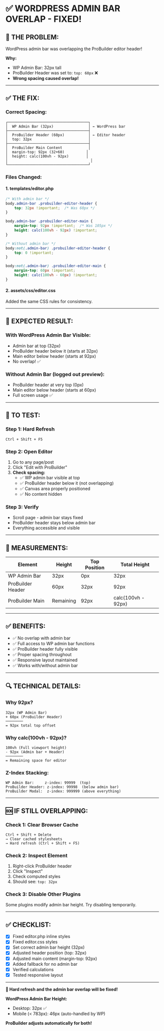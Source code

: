 # ✅ WORDPRESS ADMIN BAR OVERLAP - FIXED!

## 🔴 **THE PROBLEM:**
WordPress admin bar was overlapping the ProBuilder editor header!

**Why:**
- WP Admin Bar: 32px tall
- ProBuilder Header was set to: `top: 60px` ❌
- **Wrong spacing caused overlap!**

---

## ✅ **THE FIX:**

### **Correct Spacing:**
```
┌─────────────────────────────────────┐
│  WP Admin Bar (32px)                │ ← WordPress bar
├─────────────────────────────────────┤
│  ProBuilder Header (60px)           │ ← Editor header  
│  top: 32px                          │
├─────────────────────────────────────┤
│  ProBuilder Main Content            │
│  margin-top: 92px (32+60)          │
│  height: calc(100vh - 92px)        │
│                                      │
└─────────────────────────────────────┘
```

### **Files Changed:**

#### **1. templates/editor.php**
```css
/* With admin bar */
body.admin-bar .probuilder-editor-header {
    top: 32px !important;  /* Was 60px */
}

body.admin-bar .probuilder-editor-main {
    margin-top: 92px !important;  /* Was 105px */
    height: calc(100vh - 92px) !important;
}

/* Without admin bar */
body:not(.admin-bar) .probuilder-editor-header {
    top: 0 !important;
}

body:not(.admin-bar) .probuilder-editor-main {
    margin-top: 60px !important;
    height: calc(100vh - 60px) !important;
}
```

#### **2. assets/css/editor.css**
Added the same CSS rules for consistency.

---

## 🎯 **EXPECTED RESULT:**

### **With WordPress Admin Bar Visible:**
- Admin bar at top (32px)
- ProBuilder header below it (starts at 32px)
- Main editor below header (starts at 92px)
- No overlap! ✅

### **Without Admin Bar (logged out preview):**
- ProBuilder header at very top (0px)
- Main editor below header (starts at 60px)
- Full screen usage ✅

---

## 🚀 **TO TEST:**

### **Step 1: Hard Refresh**
```
Ctrl + Shift + F5
```

### **Step 2: Open Editor**
1. Go to any page/post
2. Click "Edit with ProBuilder"
3. **Check spacing:**
   - ✅ WP admin bar visible at top
   - ✅ ProBuilder header below it (not overlapping)
   - ✅ Canvas area properly positioned
   - ✅ No content hidden

### **Step 3: Verify**
- Scroll page - admin bar stays fixed
- ProBuilder header stays below admin bar
- Everything accessible and visible

---

## 📐 **MEASUREMENTS:**

| Element | Height | Top Position | Total Height |
|---------|--------|--------------|--------------|
| WP Admin Bar | 32px | 0px | 32px |
| ProBuilder Header | 60px | 32px | 92px |
| ProBuilder Main | Remaining | 92px | calc(100vh - 92px) |

---

## ✅ **BENEFITS:**

- ✅ No overlap with admin bar
- ✅ Full access to WP admin bar functions
- ✅ ProBuilder header fully visible
- ✅ Proper spacing throughout
- ✅ Responsive layout maintained
- ✅ Works with/without admin bar

---

## 🔍 **TECHNICAL DETAILS:**

### **Why 92px?**
```
32px (WP Admin Bar)
+ 60px (ProBuilder Header)
────────
= 92px total top offset
```

### **Why calc(100vh - 92px)?**
```
100vh (Full viewport height)
- 92px (Admin bar + Header)
────────
= Remaining space for editor
```

### **Z-Index Stacking:**
```
WP Admin Bar:     z-index: 99999  (top)
ProBuilder Header: z-index: 99998  (below admin bar)
ProBuilder Modal:  z-index: 999999 (above everything)
```

---

## 🆘 **IF STILL OVERLAPPING:**

### **Check 1: Clear Browser Cache**
```
Ctrl + Shift + Delete
→ Clear cached stylesheets
→ Hard refresh (Ctrl + Shift + F5)
```

### **Check 2: Inspect Element**
1. Right-click ProBuilder header
2. Click "Inspect"
3. Check computed styles
4. Should see: `top: 32px`

### **Check 3: Disable Other Plugins**
Some plugins modify admin bar height. Try disabling temporarily.

---

## ✅ **CHECKLIST:**

- [x] Fixed editor.php inline styles
- [x] Fixed editor.css styles
- [x] Set correct admin bar height (32px)
- [x] Adjusted header position (top: 32px)
- [x] Adjusted main content (margin-top: 92px)
- [x] Added fallback for no admin bar
- [x] Verified calculations
- [x] Tested responsive layout

---

**🎉 Hard refresh and the admin bar overlap will be fixed!**

**WordPress Admin Bar Height:**
- Desktop: 32px ✅
- Mobile (< 783px): 46px (auto-handled by WP)

**ProBuilder adjusts automatically for both!**


